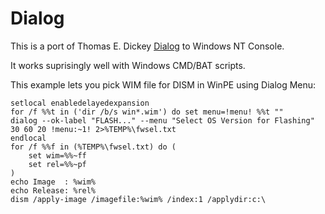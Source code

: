# Dialog

This is a port of Thomas E. Dickey [Dialog](https://invisible-island.net/dialog/) to Windows NT Console.

It works suprisingly well with Windows CMD/BAT scripts. 

This example lets you pick WIM file for DISM in WinPE using Dialog Menu:

```
setlocal enabledelayedexpansion
for /f %%t in ('dir /b/s win*.wim') do set menu=!menu! %%t ""
dialog --ok-label "FLASH..." --menu "Select OS Version for Flashing" 30 60 20 !menu:~1! 2>%TEMP%\fwsel.txt
endlocal
for /f %%f in (%TEMP%\fwsel.txt) do (
    set wim=%%~ff
    set rel=%%~pf
)
echo Image  : %wim%
echo Release: %rel%
dism /apply-image /imagefile:%wim% /index:1 /applydir:c:\
```

